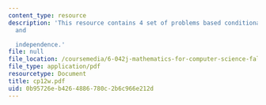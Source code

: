 ```yaml
---
content_type: resource
description: 'This resource contains 4 set of problems based conditional probability
  and

  independence.'
file: null
file_location: /coursemedia/6-042j-mathematics-for-computer-science-fall-2005/0b95726eb4264886780c2b6c966e212d_cp12w.pdf
file_type: application/pdf
resourcetype: Document
title: cp12w.pdf
uid: 0b95726e-b426-4886-780c-2b6c966e212d
---
```

